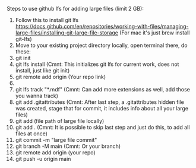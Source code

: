 Steps to use github lfs for adding large files (limit 2 GB):

1) Follow this to install git lfs https://docs.github.com/en/repositories/working-with-files/managing-large-files/installing-git-large-file-storage (For mac it's just brew install git-lfs)
2) Move to your existing project directory locally, open terminal there, do these:
3) git init
4) git lfs install                           (Cmnt: This initializes git lfs for current work, does not install, just like git init)
5) git remote add origin (Your repo link)    
6) 
7) git lfs track "*.mdf"                     (Cmnt: Can add more extensions as well, add those you wanna track)
8) git add .gitattributes                    (Cmnt: After last step, a .gitattributes hidden file was created, stage that for commit, it includes info about all your large files)
9) git add (file path of large file locally)
10) git add .                                 (Cmnt: It is possible to skip last step and just do this, to add all files at once)
11) git commit -m "large file commit"
12) git branch -M main                        (Cmnt: Or your branch)
13) git remote add origin (your repo)
14) git push -u origin main




